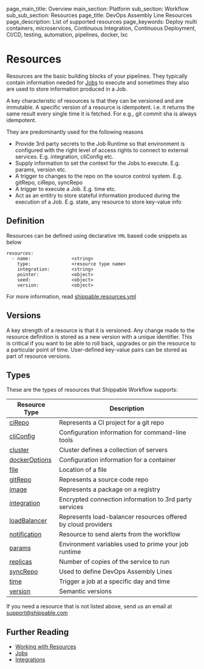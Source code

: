 page_main_title: Overview
main_section: Platform
sub_section: Workflow
sub_sub_section: Resources
page_title: DevOps Assembly Line Resources
page_description: List of supported resources
page_keywords: Deploy multi containers, microservices, Continuous Integration, Continuous Deployment, CI/CD, testing, automation, pipelines, docker, lxc

# Resources
Resources are the basic building blocks of your pipelines. They typically contain information needed for [Jobs](/platform/workflow/job/overview/) to execute and sometimes they also are used to store information produced in a Job.

A key characteristic of resources is that they can be versioned and are immutable. A specific version of a resource is idempotent. i.e. it returns the same result every single time it is fetched. For e.g., git commit sha is always idempotent.

They are predominantly used for the following reasons

* Provide 3rd party secrets to the Job Runtime so that environment is configured with the right level of access rights to connect to external services. E.g. integration, cliConfig etc.
* Supply information to set the context for the Jobs to execute. E.g. params, version etc.
* A trigger to changes to the repo on the source control system. E.g. gitRepo, ciRepo, syncRepo
* A trigger to execute a Job. E.g. time etc.
* Act as an entitry to store stateful information produced during the execution of a Job. E.g. state, any resource to store key-value info

## Definition
Resources can be defined using declarative `YML` based code snippets as below

```
resources:
  - name: 				<string>
    type: 				<resource type name>
    integration: 		<string>
    pointer:			<object>
    seed:				<object>
    version:			<object>
```
For more information, read [shippable.resources.yml](/platform/tutorial/workflow/shippable-resources-yml)

## Versions
A key strength of a resource is that it is versioned. Any change made to the resource definition is stored as a new version with a unique identifier. This is critical if you want to be able to roll back, upgrades or pin the resource to a particular point of time. User-defined key-value pairs can be stored as part of resource versions.

<a name="types"></a>
## Types
These are the types of resources that Shippable Workflow supports:

| Resource Type   |      Description    |
|----------|-------------|
| [ciRepo](/platform/workflow/resource/cirepo/) | Represents a CI project for a git repo |
| [cliConfig](/platform/workflow/resource/cliconfig/) | Configuration information for command-line tools |
| [cluster](/platform/workflow/resource/cluster/) | Cluster defines a collection of servers |
| [dockerOptions](/platform/workflow/resource/dockeroptions/) | Configuration information for a container |
| [file](/platform/workflow/resource/file/) | Location of a file |
| [gitRepo](/platform/workflow/resource/gitrepo/) | Represents a source code repo |
| [image](/platform/workflow/resource/image/) | Represents a package on a registry |
| [integration](/platform/workflow/resource/integration/) | Encrypted connection information to 3rd party services |
| [loadBalancer](/platform/workflow/resource/loadbalancer/) | Represents load-balancer resources offered by cloud providers |
| [notification](/platform/workflow/resource/notification/) | Resource to send alerts from the workflow |
| [params](/platform/workflow/resource/params/) | Environment variables used to prime your job runtime |
| [replicas](/platform/workflow/resource/replicas/) | Number of copies of the service to run |
| [syncRepo](/platform/workflow/resource/gitrepo/) | Used to define DevOps Assembly Lines |
| [time](/platform/workflow/resource/time/) | Trigger a job at a specific day and time |
| [version](/platform/workflow/resource/version/) | Semantic versions |

If you need a resource that is not listed above, send us an email at [support@shippable.com](mailto:support@shippable.com)

## Further Reading
* [Working with Resources](/platform/tutorial/workflow/howto-crud-resource)
* [Jobs](/platform/workflow/job/overview)
* [Integrations](/platform/workflow/integration/overview)
